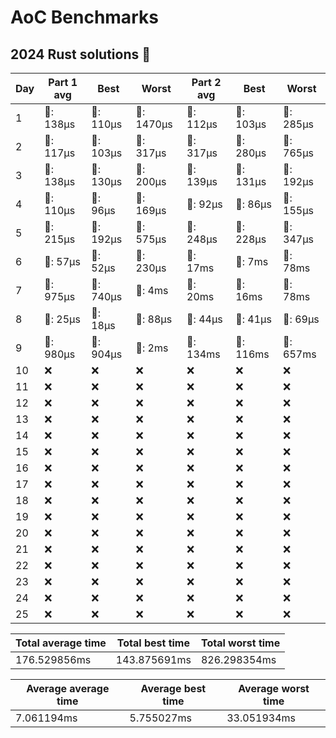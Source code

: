 # AoC Benchmarks
## 2024 Rust solutions 🤠 
| Day | Part 1 avg | Best | Worst | Part 2 avg | Best | Worst |
| --- | --- | --- | --- | --- | --- | --- |
|1|🦀: 138µs|🦀: 110µs|🦀: 1470µs|🦀: 112µs|🦀: 103µs|🦀: 285µs|
|2|🦀: 117µs|🦀: 103µs|🦀: 317µs|🦀: 317µs|🦀: 280µs|🦀: 765µs|
|3|🦀: 138µs|🦀: 130µs|🦀: 200µs|🦀: 139µs|🦀: 131µs|🦀: 192µs|
|4|🦀: 110µs|🦀: 96µs|🦀: 169µs|🦀: 92µs|🦀: 86µs|🦀: 155µs|
|5|🦀: 215µs|🦀: 192µs|🦀: 575µs|🦀: 248µs|🦀: 228µs|🦀: 347µs|
|6|🦀: 57µs|🦀: 52µs|🦀: 230µs|💅: 17ms|💅: 7ms|💅: 78ms|
|7|🦀: 975µs|🦀: 740µs|💅: 4ms|💅: 20ms|💅: 16ms|💅: 78ms|
|8|🦀: 25µs|🦀: 18µs|🦀: 88µs|🦀: 44µs|🦀: 41µs|🦀: 69µs|
|9|🦀: 980µs|🦀: 904µs|💅: 2ms|💅: 134ms|💅: 116ms|💅: 657ms|
|10|❌|❌|❌|❌|❌|❌|
|11|❌|❌|❌|❌|❌|❌|
|12|❌|❌|❌|❌|❌|❌|
|13|❌|❌|❌|❌|❌|❌|
|14|❌|❌|❌|❌|❌|❌|
|15|❌|❌|❌|❌|❌|❌|
|16|❌|❌|❌|❌|❌|❌|
|17|❌|❌|❌|❌|❌|❌|
|18|❌|❌|❌|❌|❌|❌|
|19|❌|❌|❌|❌|❌|❌|
|20|❌|❌|❌|❌|❌|❌|
|21|❌|❌|❌|❌|❌|❌|
|22|❌|❌|❌|❌|❌|❌|
|23|❌|❌|❌|❌|❌|❌|
|24|❌|❌|❌|❌|❌|❌|
|25|❌|❌|❌|❌|❌|❌|

| Total average time | Total best time | Total worst time |
| --- | --- | --- |
| 176.529856ms | 143.875691ms | 826.298354ms |

| Average average time | Average best time | Average worst time |
| --- | --- | --- |
| 7.061194ms | 5.755027ms | 33.051934ms |

